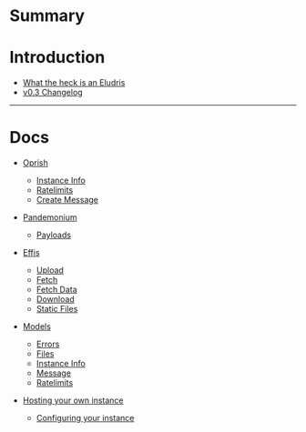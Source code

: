 # Summary

# Introduction

- [What the heck is an Eludris]()
- [v0.3 Changelog](./changelog0.3.md)

---
# Docs

- [Oprish](./oprish/README.md)
  - [Instance Info](./oprish/instance_info.md)
  - [Ratelimits](./oprish/ratelimits.md)
  - [Create Message](./oprish/messages/create.md)

- [Pandemonium](./pandemonium/README.md)
  - [Payloads](./pandemonium/payloads.md)

- [Effis](./effis/README.md)
  - [Upload](./effis/upload.md)
  - [Fetch](./effis/fetch.md)
  - [Fetch Data](./effis/fetch_data.md)
  - [Download](./effis/download.md)
  - [Static Files](./effis/static_files.md)

- [Models](./models/models.md)
  - [Errors](./models/errors.md)
  - [Files](./models/files.md)
  - [Instance Info](./models/instance_info.md)
  - [Message](./models/message.md)
  - [Ratelimits](./models/ratelimits.md)

- [Hosting your own instance]()
  - [Configuring your instance]()

